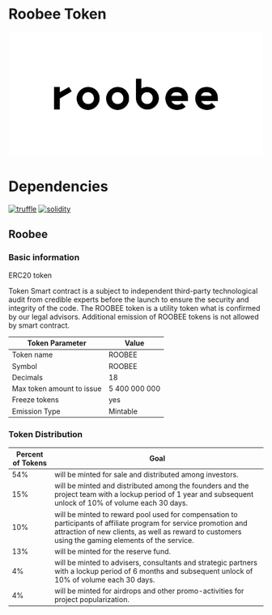 # Roobee Token

<p align="center">
  <img width="500" height ="246"  alt="Roobee Logo" src = "./assets/RoobeeLogo.png">
</p>


# Dependencies
[![truffle](https://img.shields.io/badge/truffle-docs-orange.svg)](https://truffleframework.com/docs)
[![solidity](https://img.shields.io/badge/solidity-docs-red.svg)](https://solidity.readthedocs.io/en/develop/)

## Roobee

### Basic information
ERC20 token

Token Smart contract is a subject to independent third-party technological audit from credible experts before the launch to ensure the security and integrity of the code. The ROOBEE token is a utility token what is confirmed by our legal advisors. Additional emission of ROOBEE tokens is not allowed by smart contract.

Token Parameter | Value
------------ | -------------
Token name	| ROOBEE
Symbol 	 | ROOBEE
Decimals |	18
Max token amount to issue | 5 400 000 000
Freeze tokens |	yes
Emission Type | Mintable
### Token Distribution

Percent of Tokens | Goal
----------------- | -------------
54%  | will be minted for sale and distributed among investors.
15% | will be minted and distributed among the founders and the project team with a lockup period of 1 year and subsequent unlock of 10% of volume each 30 days.
10% | will be minted to reward pool used for compensation to participants of affiliate program for service promotion and attraction of new clients, as well as reward to customers using the gaming elements of the service.
13% | will be minted for the reserve fund.
4% | will be minted to advisers, consultants and strategic partners with a lockup period of 6 months and subsequent unlock of 10% of volume each 30 days.
4% | will be minted for airdrops and other promo-activities for project popularization.
